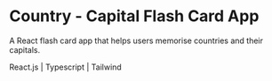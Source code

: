 # Country - Capital Flash Card App

A React flash card app that helps users memorise countries and their capitals.

React.js | Typescript | Tailwind
